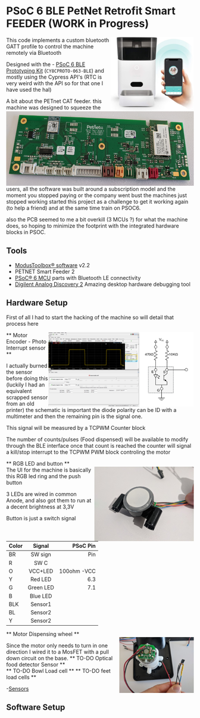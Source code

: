 <h1>PSoC 6 BLE PetNet Retrofit Smart FEEDER (WORK in Progress)<br/></h1>

<img align="right"  height="200" src="images/fig1e.jpg">
<img align="right"  height="200" src="images/fig1d.jpg">

This code implements a custom bluetooth GATT profile to control the machine remotely via Bluetooth

Designed with the - [PSoC 6 BLE Prototyping Kit](https://www.cypress.com/CY8CPROTO-063-BLE) (`CY8CPROTO-063-BLE`)
 and mostly using the Cypress API's (RTC is very weird with the API so for that one I have used the hal)


A bit about the PETnet CAT feeder.
this machine was designed to squeeze the users, all the software was built around a subscription model and the moment you stopped paying or the company went bust the machines just stopped working
started this project as a challenge to get it working again (to help a friend) and at the same time train on PSOC6.

also the PCB seemed to me a bit overkill (3 MCUs ?) for what the machine does, so hoping to minimize the footprint with the integrated hardware blocks in PSOC.


## Tools

- [ModusToolbox® software](https://www.cypress.com/products/modustoolbox-software-environment) v2.2
- PETNET Smart Feeder 2 
- [PSoC® 6 MCU](http://www.cypress.com/PSoC6) parts with Bluetooth LE connectivity
- [Digilent Analog Discovery 2](https://store.digilentinc.com/analog-discovery-2-100msps-usb-oscilloscope-logic-analyzer-and-variable-power-supply/) Amazing desktop hardware debugging tool


## Hardware Setup

First of all I had to start the hacking of the machine so will detail that process here


<img align="right"  height="200" src="images/fig1.png">
<img align="right"  height="200" src="images/fig1a.png">

** Motor Encoder - Photo Interrupt sensor **  

I actually burned the sensor before doing this (luckily I had an equivalent scrapped sensor from an old printer)
the schematic is important the diode polarity can be ID with a multimeter and then the remaining pin is the signal one.

This signal will be measured by a TCPWM Counter block 

The number of counts/pulses (Food dispensed) will be available to modify through the BLE interface
once that count is reached the counter will signal a kill/stop interrupt to the TCPWM PWM block controling the motor   


** RGB LED and button **  
<img align="right"  height="200" src="images/fig1f.jpg">
The UI for the machine is basically this RGB led ring and the push button

3 LEDs are wired in common Anode, and also got them to run at a decent brightness at 3,3V

Button is just a switch signal

Color 	| Signal 	|PSoC Pin
 ------ |:---------:| -----: 
BR		|	SW sign	|Pin	
R		|SW C		|		
O		|VCC+LED	|100ohm -VCC
Y		|Red LED 	|6.3
G		|Green LED	|7.1
B		|Blue LED	|	
BLK		|Sensor1	|	
BL		|Sensor2	|	
Y		|Sensor2	|	

** Motor Dispensing wheel **  
<img align="right"  height="150" src="images/fig1b.jpg">

Since the motor only needs to turn in one direction I wired it to a MosFET with a pull down circuit on the base.
 ** TO-DO Optical food detector Sensor **  
 ** TO-DO Bowl Load cell **
 ** TO-DO feet load cells **
 
 -[Sensors]( https://www.ebay.co.uk/itm/303855778675?chn=ps&norover=1&mkevt=1&mkrid=710-134428-41853-0&mkcid=2&itemid=303855778675&targetid=1140163974929&device=c&mktype=pla&googleloc=9045800&poi=&campaignid=12125486315&mkgroupid=120441250001&rlsatarget=pla-1140163974929&abcId=9300482&merchantid=232720907&gclid=Cj0KCQiA4feBBhC9ARIsABp_nbVeO-maT-7PBX2_2pwD26gYHb7XyzfnuWVwO41Hd_iXCy9vbLXiAMgaAjOXEALw_wcB) 

## Software Setup



